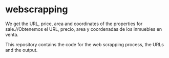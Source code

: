 # webscrapping
We get the URL, price, area and coordinates of the properties for sale.//Obtenemos el URL, precio, area y coordenadas de los inmuebles en venta.

This repository contains the code for the web scrapping process, the URLs and the output.

